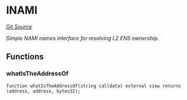 # INAMI
[Git Source](https://github.com/NaniDAO/ie/blob/d47449524e79a44fee3444e5d49a8256f0cc4165/src/IE.sol)

*Simple NAMI names interface for resolving L2 ENS ownership.*


## Functions
### whatIsTheAddressOf


```solidity
function whatIsTheAddressOf(string calldata) external view returns (address, address, bytes32);
```

